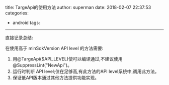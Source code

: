 title: TargeApi的使用方法
author: superman
date: 2018-02-07 22:37:53
categories:
- android
tags:
---
直接记录总结:

在使用高于 minSdkVersion API level 的方法需要:

1. 用@TargeApi($API_LEVEL)使可以编译通过,不建议使用@SuppressLint("NewApi")。
2. 运行时判断 API level;仅在足够高,有此方法的API level系统中,调用此方法。
3. 保证低API版本通过其他方法提供功能实现。